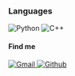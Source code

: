 ### Languages

![Python](https://img.shields.io/badge/-Python-4B8BBE?&logo=Python&logoColor=fff)
![C++](https://img.shields.io/badge/-C++-00599C?&logo=c%2b%2b)

#### Find me

<p>
  <a href="mailto:lijintaobt@gmail.com">
    <img alt="Gmail" src="https://img.shields.io/badge/Gmail-%23BB001B.svg?&style=for-the-badge&logo=Gmail&logoColor=white" />
  </a>
  <a href="https://github.com/JintaoLee-Roger">
    <img alt="Github" src="https://img.shields.io/badge/GitHub-%2312100E.svg?&style=for-the-badge&logo=Github&logoColor=white" />
  </a>
<!--   <a href="https://jintaolee-roger.github.io/">
    <img alt="Blog" src="https://img.shields.io/badge/twitter-%231DA1F2.svg?&style=for-the-badge&logo=twitter&logoColor=white" />
  </a> -->
</p>
